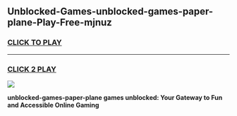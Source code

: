
## Unblocked-Games-unblocked-games-paper-plane-Play-Free-mjnuz
<h3>
<a href="https://premium76.site?title=unblocked-games-paper-plane&ref=10A">CLICK TO PLAY</a></h3>
<hr>

<h3>
<a href="https://premium76.site?title=unblocked-games-paper-plane&ref=10A">CLICK 2 PLAY</a>
  
</h3>

<a href="https://premium76.site?title=unblocked-games-paper-plane&ref=10A"><img src="https://clearcache.store/games.png"></a>


**unblocked-games-paper-plane games unblocked: Your Gateway to Fun and Accessible Online Gaming**
